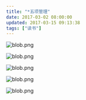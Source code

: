```yaml
---
title: "*五项管理"
date: 2017-03-02 08:00:00
updated: 2017-03-15 09:13:38
tags: ["读书"]
---
```

<p><img src="/uploads/ueditor/php/upload/image/20170302/1488415415.png" title="1488415415.png" alt="blob.png"/></p><p><img src="/uploads/ueditor/php/upload/image/20170302/1488415261.png" title="1488415261.png" alt="blob.png"/></p><p><img src="/uploads/ueditor/php/upload/image/20170302/1488415279.png" title="1488415279.png" alt="blob.png"/></p><p><img src="/uploads/ueditor/php/upload/image/20170302/1488415308.png" title="1488415308.png" alt="blob.png"/></p><p><img src="/uploads/ueditor/php/upload/image/20170302/1488415398.png" title="1488415398.png" alt="blob.png"/></p><p><br/></p>
